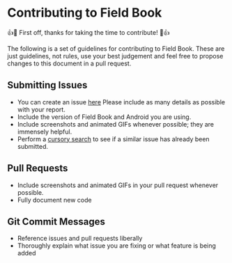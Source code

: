 # Contributing to Field Book

:+1::tada: First off, thanks for taking the time to contribute! :tada::+1:

The following is a set of guidelines for contributing to Field Book. These are just guidelines, not rules, use your best judgement and feel free to propose changes to this document in a pull request.

## Submitting Issues

* You can create an issue [here](https://github.com/trife/Field-Book/issues/new) 
  Please include as many details as possible with your report.
* Include the version of Field Book and Android you are using.
* Include screenshots and animated GIFs whenever possible; they are immensely
  helpful.
* Perform a [cursory search](https://github.com/trife/Field-Book/issues)
  to see if a similar issue has already been submitted.

## Pull Requests

* Include screenshots and animated GIFs in your pull request whenever possible.
* Fully document new code

## Git Commit Messages

* Reference issues and pull requests liberally
* Thoroughly explain what issue you are fixing or what feature is being added
